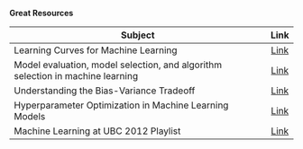 **Great Resources**

| **Subject**                              | **Link**      | 
| ---------------------------------------- |:-------------:| 
| Learning Curves for Machine Learning     | [Link](https://www.dataquest.io/blog/learning-curves-machine-learning/) |
| Model evaluation, model selection, and algorithm selection in machine learning | [Link](https://sebastianraschka.com/blog/2016/model-evaluation-selection-part3.html)              | 
| Understanding the Bias-Variance Tradeoff |[Link](http://scott.fortmann-roe.com/docs/BiasVariance.html)               | 
| Hyperparameter Optimization in Machine Learning Models |[Link](https://www.datacamp.com/community/tutorials/parameter-optimization-machine-learning-models)               | 
| Machine Learning at UBC 2012 Playlist |[Link](https://www.youtube.com/playlist?list=PLE6Wd9FR--Ecf_5nCbnSQMHqORpiChfJf) | 
